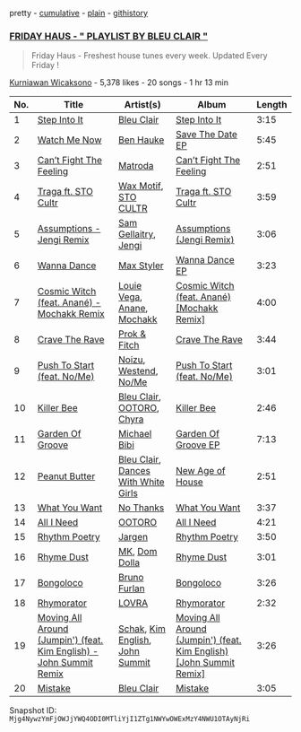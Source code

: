 pretty - [cumulative](/playlists/cumulative/6ZkpoSfbVoUoMm6rvrQEUm.md) - [plain](/playlists/plain/6ZkpoSfbVoUoMm6rvrQEUm) - [githistory](https://github.githistory.xyz/mackorone/spotify-playlist-archive/blob/main/playlists/plain/6ZkpoSfbVoUoMm6rvrQEUm)

### [FRIDAY HAUS \- " PLAYLIST BY BLEU CLAIR "](https://open.spotify.com/playlist/6ZkpoSfbVoUoMm6rvrQEUm)

> Friday Haus \- Freshest house tunes every week\. Updated Every Friday !

[Kurniawan Wicaksono](https://open.spotify.com/user/bleuclairmusic) - 5,378 likes - 20 songs - 1 hr 13 min

| No. | Title | Artist(s) | Album | Length |
|---|---|---|---|---|
| 1 | [Step Into It](https://open.spotify.com/track/533T9iIMBhmRXcKVH48CxO) | [Bleu Clair](https://open.spotify.com/artist/7kA4sEagpoNK91I7wr9tYr) | [Step Into It](https://open.spotify.com/album/3beTqABOznAfcdIZraOboj) | 3:15 |
| 2 | [Watch Me Now](https://open.spotify.com/track/5zAIIh2PoT1hyNkBVEuu0e) | [Ben Hauke](https://open.spotify.com/artist/1aBDI4nH6OfAkNyUX08O2V) | [Save The Date EP](https://open.spotify.com/album/4QnSx2oneh0GCSPVOiA7jN) | 5:45 |
| 3 | [Can’t Fight The Feeling](https://open.spotify.com/track/1T7fTFxkosqEF8AZzDvm6I) | [Matroda](https://open.spotify.com/artist/45lcbTsX07JWzmTIjcdyBz) | [Can’t Fight The Feeling](https://open.spotify.com/album/0UDIxo8rh9AcO7oGHjaETt) | 2:51 |
| 4 | [Traga ft\. STO Cultr](https://open.spotify.com/track/6RZ4uwBqEF0o9R0htuTCZ7) | [Wax Motif](https://open.spotify.com/artist/7zm3aSdmGiOkTt0aZFSO8R), [STO CULTR](https://open.spotify.com/artist/3rxaya7knZ0iL2myO6CX6G) | [Traga ft\. STO Cultr](https://open.spotify.com/album/5nthDQNJm6U72odQxQLH5v) | 3:59 |
| 5 | [Assumptions \- Jengi Remix](https://open.spotify.com/track/3NaLD1DZ4U2VMf4WXci3Rt) | [Sam Gellaitry](https://open.spotify.com/artist/07UJz804RJxqNvxFXC3h9H), [Jengi](https://open.spotify.com/artist/4lgrPvofm0IT605L9OrOTN) | [Assumptions \(Jengi Remix\)](https://open.spotify.com/album/2waZkaQGtcdGPWIkcUMxbQ) | 3:06 |
| 6 | [Wanna Dance](https://open.spotify.com/track/6TFXABE6cy6UH9VK4MDI8u) | [Max Styler](https://open.spotify.com/artist/3NKKngINK1tP6BFy0WOyWk) | [Wanna Dance EP](https://open.spotify.com/album/2fvC5Y9cNUXetWyiJQJjSp) | 3:23 |
| 7 | [Cosmic Witch \(feat\. Anané\) \- Mochakk Remix](https://open.spotify.com/track/6DFsOKG0Xlf441cChjW8lV) | [Louie Vega](https://open.spotify.com/artist/5dncbrnveDMX9DgxcedeUg), [Anane](https://open.spotify.com/artist/3cGghqrVTd3niWn9olcGYS), [Mochakk](https://open.spotify.com/artist/0rTh1tAdrEbdKZBTiiAQSo) | [Cosmic Witch \(feat\. Anané\) \[Mochakk Remix\]](https://open.spotify.com/album/38fWBTKNq37hFnBRCruAVm) | 4:00 |
| 8 | [Crave The Rave](https://open.spotify.com/track/6CFtxZ2oFDrKgPWEYeYzAC) | [Prok & Fitch](https://open.spotify.com/artist/62akbR2hpk0ArA98zOYNys) | [Crave The Rave](https://open.spotify.com/album/6u2tnq1v27LsBODTjYvaIO) | 3:44 |
| 9 | [Push To Start \(feat\. No/Me\)](https://open.spotify.com/track/6t4VHEcJ7Kek9pgGHlDp6R) | [Noizu](https://open.spotify.com/artist/3VRyybsQu0MDG0F2LBxnv7), [Westend](https://open.spotify.com/artist/4epc3Bd0DOBA0kDywkRAsu), [No/Me](https://open.spotify.com/artist/4L0It80jhQQKMTU2r02nkL) | [Push To Start \(feat\. No/Me\)](https://open.spotify.com/album/5kbNGOCcd1B1nxU1y1Mizb) | 3:01 |
| 10 | [Killer Bee](https://open.spotify.com/track/3vq4X1cphzASnVAPR3Tfqg) | [Bleu Clair](https://open.spotify.com/artist/7kA4sEagpoNK91I7wr9tYr), [OOTORO](https://open.spotify.com/artist/3kWLEfykUXgiuhbR2NwnLI), [Chyra](https://open.spotify.com/artist/0O6GiRrnADewkp91ELz39s) | [Killer Bee](https://open.spotify.com/album/2wggVJCG8JFzXKHg14zkyl) | 2:46 |
| 11 | [Garden Of Groove](https://open.spotify.com/track/2JfZEVbCyf1huLq85kKiwj) | [Michael Bibi](https://open.spotify.com/artist/4cvdQRyHmkSQSakUrW2oxv) | [Garden Of Groove EP](https://open.spotify.com/album/79stn1sam46epdUA1esrsZ) | 7:13 |
| 12 | [Peanut Butter](https://open.spotify.com/track/7F2xg9REyaMDf9JHMV8V9S) | [Bleu Clair](https://open.spotify.com/artist/7kA4sEagpoNK91I7wr9tYr), [Dances With White Girls](https://open.spotify.com/artist/1XwL3qdo0jPmliKRgxY5TL) | [New Age of House](https://open.spotify.com/album/7zBY7JzAeooq0E8cMXmZ0X) | 2:51 |
| 13 | [What You Want](https://open.spotify.com/track/7LmAtnye0LYcB99OWuzmx0) | [No Thanks](https://open.spotify.com/artist/1RyEwwco6XV0jQnxLgCU34) | [What You Want](https://open.spotify.com/album/7LdqBzhhTy0ieFZsp47eyg) | 3:37 |
| 14 | [All I Need](https://open.spotify.com/track/3rtpkOcJpxuOkfkwsO456x) | [OOTORO](https://open.spotify.com/artist/3kWLEfykUXgiuhbR2NwnLI) | [All I Need](https://open.spotify.com/album/4AQToCDjVfbTFR2pe1PAhI) | 4:21 |
| 15 | [Rhythm Poetry](https://open.spotify.com/track/4KNZb4LJA2c5KXrZ0V5sSO) | [Jargen](https://open.spotify.com/artist/7eNmYIb1F1EUjKBc4UIJBl) | [Rhythm Poetry](https://open.spotify.com/album/61emuPkpmqLdWTdK5Ym0YU) | 3:50 |
| 16 | [Rhyme Dust](https://open.spotify.com/track/59QDyqLww2pxyg9ijOPO7f) | [MK](https://open.spotify.com/artist/1yqxFtPHKcGcv6SXZNdyT9), [Dom Dolla](https://open.spotify.com/artist/205i7E8fNVfojowcQSfK9m) | [Rhyme Dust](https://open.spotify.com/album/1vSO4N7cwo4pBywCSGF5BR) | 3:01 |
| 17 | [Bongoloco](https://open.spotify.com/track/20MM2VpIUqc7FHJ0a8PX3a) | [Bruno Furlan](https://open.spotify.com/artist/6gssIbF04dCX3COZvyr0JF) | [Bongoloco](https://open.spotify.com/album/6kC3PZyvcdO2XDw8Q7HDOA) | 3:26 |
| 18 | [Rhymorator](https://open.spotify.com/track/2pezonC6ZUfm8DFLErkPcy) | [LOVRA](https://open.spotify.com/artist/4fIPBdK4awAR1W14u3v1J5) | [Rhymorator](https://open.spotify.com/album/6Cppfglc6q5FvoEtX8qIjW) | 2:32 |
| 19 | [Moving All Around \(Jumpin'\) \(feat\. Kim English\) \- John Summit Remix](https://open.spotify.com/track/1rTBuBSEMuG2rsl5BPwP1M) | [Schak](https://open.spotify.com/artist/7gA8yMxRoBujfmpDLuLPvx), [Kim English](https://open.spotify.com/artist/1Tvhj4mF2pvvAT1InLbRKs), [John Summit](https://open.spotify.com/artist/7kNqXtgeIwFtelmRjWv205) | [Moving All Around \(Jumpin'\) \(feat\. Kim English\) \[John Summit Remix\]](https://open.spotify.com/album/6MStv7RvNjGnx3OuGeuLOU) | 3:26 |
| 20 | [Mistake](https://open.spotify.com/track/0kQSRUHcJZr9nfX1R5HZcN) | [Bleu Clair](https://open.spotify.com/artist/7kA4sEagpoNK91I7wr9tYr) | [Mistake](https://open.spotify.com/album/55LisGoTtgPe7c0cyrgFO6) | 3:05 |

Snapshot ID: `Mjg4NywzYmFjOWJjYWQ4ODI0MTliYjI1ZTg1NWYwOWExMzY4NWU1OTAyNjRi`
